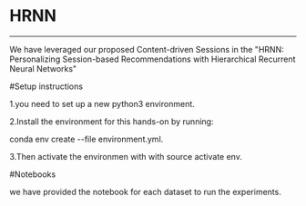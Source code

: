 # HRNN
---
We have leveraged our proposed Content-driven Sessions in the "HRNN: Personalizing Session-based Recommendations with
Hierarchical Recurrent Neural Networks"

#Setup instructions

1.you need to set up a new python3 environment.

2.Install the environment for this hands-on by running:

conda env create --file environment.yml.

3.Then activate the environmen with  with source activate env.

#Notebooks

we have provided the notebook for each dataset to run the experiments.
